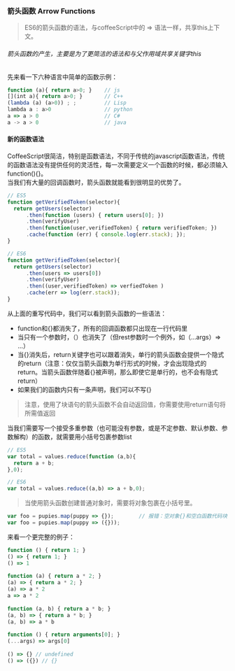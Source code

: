 ### 箭头函数 Arrow Functions
> ES6的箭头函数的语法，与coffeeScript中的 => 语法一样，共享this上下文。 

###### 箭头函数的产生，主要是为了更简洁的语法和与父作用域共享关键字this

先来看一下六种语言中简单的函数示例：
```javascript
function (a){ return a>0; }    // js
[](int a){ return a>0; }       // C++
(lambda (a) (a>0)) ; ;         // Lisp
lambda a : a>0                 // python
a => a > 0                     // C#
a -> a > 0                     // java
```
#### 新的函数语法
CoffeeScript很简洁，特别是函数语法，不同于传统的javascript函数语法，传统的函数语法没有提供任何的灵活性，每一次需要定义一个函数的时候，都必须输入function(){}。 <br>
当我们有大量的回调函数时，箭头函数就能看到很明显的优势了。
```javascript
// ES5
function getVerifiedToken(selector){
  return getUsers(selector)
      .then(function (users) { return users[0]; })
      .then(verifyUser)
      .then(function(user,verifiedToken) { return verifiedToken; })
      .cache(function (err) { console.log(err.stack); });
}

// ES6
function getVerifiedToken(selector){
  return getUsers(selector)
      .then(users => users[0])
      .then(verifyUser)
      .then((user,verifiedToken) => verfiedToken )
      .cache(err => log(err.stack));
}
```
从上面的重写代码中，我们可以看到箭头函数的一些语法：
* function和{}都消失了，所有的回调函数都只出现在一行代码里
* 当只有一个参数时，（）也消失了（但rest参数时一个例外，如（...args）=> ...）
* 当{}消失后，return关键字也可以跟着消失，单行的箭头函数会提供一个隐式的return（注意：仅仅当箭头函数为单行形式的时候，才会出现隐式的return。当箭头函数伴随着{}被声明，那么即使它是单行的，也不会有隐式return）
* 如果我们的函数内只有一条声明，我们可以不写{}
> 注意，使用了块语句的箭头函数不会自动返回值，你需要使用return语句将所需值返回

当我们需要写一个接受多重参数（也可能没有参数，或是不定参数、默认参数、参数解构）的函数，就需要用小括号包裹参数list
```javascript
// ES5
var total = values.reduce(function (a,b){
  return a + b;
},0);

// ES6
var total = values.reduce((a,b) => a + b,0);
```
> 当使用箭头函数创建普通对象时，需要将对象包裹在小括号里。

```javascript
var foo = pupies.map(puppy => {});        // 报错：空对象{}和空白函数代码块{}一模一样，{}被解析为空白函数代码块
var foo = pupies.map(puppy => ({}));      
```
来看一个更完整的例子：
```javascript
function () { return 1; }
() => { return 1; }
() => 1
 
function (a) { return a * 2; }
(a) => { return a * 2; }
(a) => a * 2
a => a * 2
 
function (a, b) { return a * b; }
(a, b) => { return a * b; }
(a, b) => a * b
 
function () { return arguments[0]; }
(...args) => args[0]
 
() => {} // undefined
() => ({}) // {}
```


































